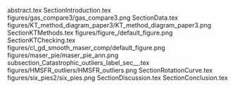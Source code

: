 abstract.tex
SectionIntroduction.tex
figures/gas_compare3/gas_compare3.png
SectionData.tex
figures/KT_method_diagram_paper3/KT_method_diagram_paper3.png
SectionKTMethods.tex
figures/figure_/default_figure.png
SectionKTChecking.tex
figures/cl_gd_smooth_maser_comp/default_figure.png
figures/maser_pie/maser_pie_ann.png
subsection_Catastrophic_outliers_label_sec__.tex
figures/HMSFR_outliers/HMSFR_outliers.png
SectionRotationCurve.tex
figures/six_pies2/six_pies.png
SectionDiscussion.tex
SectionConclusion.tex
